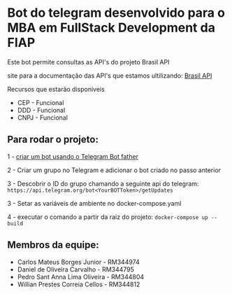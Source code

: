 # Bot do telegram desenvolvido para o MBA em FullStack Development da FIAP

Este bot permite consultas as API's do projeto Brasil API

site para a documentação das API's que estamos ultilizando:
[Brasil API](https://brasilapi.com.br/docs) 

Recursos que estarão disponíveis

 - CEP - Funcional
 - DDD - Funcional
 - CNPJ - Funcional

## Para rodar o projeto:

1 - [criar um bot usando o Telegram Bot father](https://core.telegram.org/bots)

2 - Criar um grupo no Telegram  e adicionar o bot criado no passo anterior

3 - Descobrir o ID do grupo chamando a seguinte api do telegram: `` https://api.telegram.org/bot<YourBOTToken>/getUpdates`` 

3 - Setar as variáveis de ambiente no docker-compose.yaml

4 - executar o comando a partir da raiz do projeto:
    ``
      docker-compose up --build
    ``


## Membros da equipe:

 - Carlos Mateus Borges Junior - RM344974
 - Daniel de Oliveira Carvalho - RM344795
 - Pedro Sant Anna Lima Oliveira - RM344804
 - Willian Prestes Correia Cellos - RM344812

